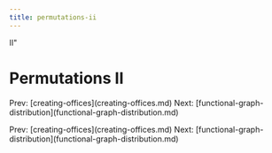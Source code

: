 ```yaml
---
title: permutations-ii
---
```


II\"

# Permutations II

Prev: \[creating-offices](creating-offices.md)
Next:
\[functional-graph-distribution](functional-graph-distribution.md)

Prev: \[creating-offices](creating-offices.md)
Next:
\[functional-graph-distribution](functional-graph-distribution.md)
